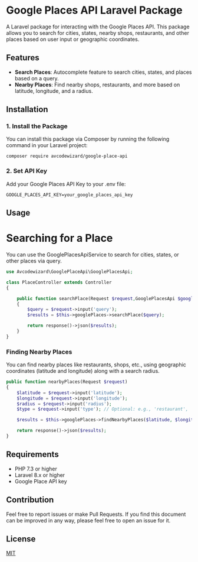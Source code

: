 # Google Places API Laravel Package 

A Laravel package for interacting with the Google Places API. This package allows you to search for cities, states, nearby shops, restaurants, and other places based on user input or geographic coordinates.

## Features

- **Search Places**: Autocomplete feature to search cities, states, and places based on a query.
- **Nearby Places**: Find nearby shops, restaurants, and more based on latitude, longitude, and a radius.

## Installation

### 1. Install the Package

You can install this package via Composer by running the following command in your Laravel project:
```
composer require avcodewizard/google-place-api
```
### 2. Set API Key

Add your Google Places API Key to your .env file:

```env
GOOGLE_PLACES_API_KEY=your_google_places_api_key
```

## Usage
# Searching for a Place

You can use the GooglePlacesApiService to search for cities, states, or other places via query.

```php
use Avcodewizard\GooglePlaceApi\GooglePlacesApi;

class PlaceController extends Controller
{

    public function searchPlace(Request $request,GooglePlacesApi $googlePlaces)
    {
        $query = $request->input('query');
        $results = $this->googlePlaces->searchPlace($query);

        return response()->json($results);
    }
}
```

### Finding Nearby Places

You can find nearby places like restaurants, shops, etc., using geographic coordinates (latitude and longitude) along with a search radius.

```php
public function nearbyPlaces(Request $request)
{
    $latitude = $request->input('latitude');
    $longitude = $request->input('longitude');
    $radius = $request->input('radius');
    $type = $request->input('type'); // Optional: e.g., 'restaurant', 'store'

    $results = $this->googlePlaces->findNearbyPlaces($latitude, $longitude, $radius, $type);

    return response()->json($results);
}
```

## Requirements
* PHP 7.3 or higher
* Laravel 8.x or higher
* Google Place API key

## Contribution
Feel free to report issues or make Pull Requests.
If you find this document can be improved in any way, please feel free to open an issue for it.

## License
[MIT](http://opensource.org/licenses/MIT)
